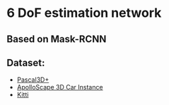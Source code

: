 #  6 DoF estimation network

## Based on Mask-RCNN

## Dataset:

- [Pascal3D+](http://cvgl.stanford.edu/projects/pascal3d.html)
- [ApolloScape 3D Car Instance](http://apolloscape.auto/car_instance.html)
- [Kitti](http://www.cvlibs.net/datasets/kitti/) 
